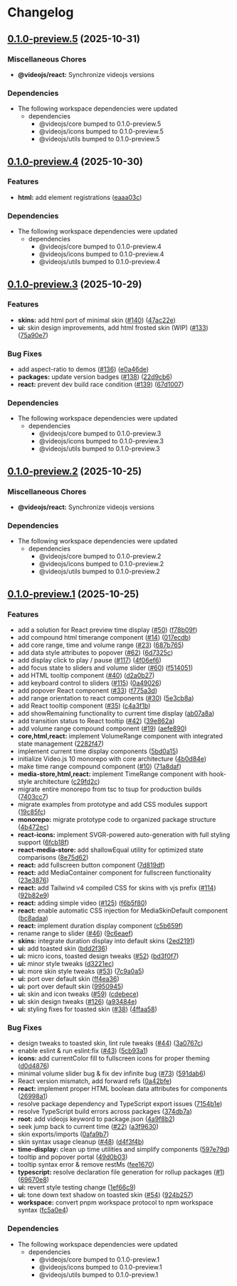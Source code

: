 # Changelog

## [0.1.0-preview.5](https://github.com/videojs/v10/compare/@videojs/react@0.1.0-preview.4...@videojs/react@0.1.0-preview.5) (2025-10-31)


### Miscellaneous Chores

* **@videojs/react:** Synchronize videojs versions


### Dependencies

* The following workspace dependencies were updated
  * dependencies
    * @videojs/core bumped to 0.1.0-preview.5
    * @videojs/icons bumped to 0.1.0-preview.5
    * @videojs/utils bumped to 0.1.0-preview.5

## [0.1.0-preview.4](https://github.com/videojs/v10/compare/@videojs/react@0.1.0-preview.3...@videojs/react@0.1.0-preview.4) (2025-10-30)


### Features

* **html:** add element registrations ([eaaa03c](https://github.com/videojs/v10/commit/eaaa03c284f9fc3c9069bedb74d95c8a951c1b56))


### Dependencies

* The following workspace dependencies were updated
  * dependencies
    * @videojs/core bumped to 0.1.0-preview.4
    * @videojs/icons bumped to 0.1.0-preview.4
    * @videojs/utils bumped to 0.1.0-preview.4

## [0.1.0-preview.3](https://github.com/videojs/v10/compare/@videojs/react@0.1.0-preview.2...@videojs/react@0.1.0-preview.3) (2025-10-29)


### Features

* **skins:** add html port of minimal skin ([#140](https://github.com/videojs/v10/issues/140)) ([47ac22e](https://github.com/videojs/v10/commit/47ac22e9b8a513c9640ed1eff20838d8cdb749ce))
* **ui:** skin design improvements, add html frosted skin (WIP) ([#133](https://github.com/videojs/v10/issues/133)) ([75a90e7](https://github.com/videojs/v10/commit/75a90e71041c2d0bf434823e59dd04f86f89b0bb))


### Bug Fixes

* add aspect-ratio to demos ([#136](https://github.com/videojs/v10/issues/136)) ([e0a46de](https://github.com/videojs/v10/commit/e0a46de0ab56199afd37b24ebfce93ee85e2b699))
* **packages:** update version badges ([#138](https://github.com/videojs/v10/issues/138)) ([22d9cb6](https://github.com/videojs/v10/commit/22d9cb64f2e5b9601a2039bb166dbe3fee6a1b3e))
* **react:** prevent dev build race condition ([#139](https://github.com/videojs/v10/issues/139)) ([67d1007](https://github.com/videojs/v10/commit/67d1007d0c78564537f38f1683a45af320869465))


### Dependencies

* The following workspace dependencies were updated
  * dependencies
    * @videojs/core bumped to 0.1.0-preview.3
    * @videojs/icons bumped to 0.1.0-preview.3
    * @videojs/utils bumped to 0.1.0-preview.3

## [0.1.0-preview.2](https://github.com/videojs/v10/compare/@videojs/react@0.1.0-preview.1...@videojs/react@0.1.0-preview.2) (2025-10-25)


### Miscellaneous Chores

* **@videojs/react:** Synchronize videojs versions


### Dependencies

* The following workspace dependencies were updated
  * dependencies
    * @videojs/core bumped to 0.1.0-preview.2
    * @videojs/icons bumped to 0.1.0-preview.2
    * @videojs/utils bumped to 0.1.0-preview.2

## [0.1.0-preview.1](https://github.com/videojs/v10/compare/@videojs/react@0.1.0-preview.0...@videojs/react@0.1.0-preview.1) (2025-10-25)


### Features

* add a solution for React preview time display ([#50](https://github.com/videojs/v10/issues/50)) ([f78b09f](https://github.com/videojs/v10/commit/f78b09fd16b7a9ee5a404c9260e3e764fb77ddde))
* add compound html timerange component ([#14](https://github.com/videojs/v10/issues/14)) ([017ecdb](https://github.com/videojs/v10/commit/017ecdbff991d140ea42e4a855269a54e0a19adc))
* add core range, time and volume range ([#23](https://github.com/videojs/v10/issues/23)) ([687b765](https://github.com/videojs/v10/commit/687b7655b0b6356c28663ca85c8f6d25a1023c18))
* add data style attributes to popover ([#62](https://github.com/videojs/v10/issues/62)) ([6d7325c](https://github.com/videojs/v10/commit/6d7325cedb182c37b955e729d32204e4afbba948))
* add display click to play / pause ([#117](https://github.com/videojs/v10/issues/117)) ([4f06ef6](https://github.com/videojs/v10/commit/4f06ef6c7684fd7064ca76685003a1c38ebd09cd))
* add focus state to sliders and volume slider ([#60](https://github.com/videojs/v10/issues/60)) ([f514051](https://github.com/videojs/v10/commit/f514051263f95d892315eed9d44b3d83829e5d4b))
* add HTML tooltip component ([#40](https://github.com/videojs/v10/issues/40)) ([d2a0b27](https://github.com/videojs/v10/commit/d2a0b27272f1967e5f7cde2df12920af92e3c300))
* add keyboard control to sliders ([#115](https://github.com/videojs/v10/issues/115)) ([0a49026](https://github.com/videojs/v10/commit/0a4902623d58f51055b1cc65498a0e716533ec29))
* add popover React component ([#33](https://github.com/videojs/v10/issues/33)) ([f775a3d](https://github.com/videojs/v10/commit/f775a3daf7573efb7fdbb15e96cf100daba4a487))
* add range orientation to react components ([#30](https://github.com/videojs/v10/issues/30)) ([5e3cb8a](https://github.com/videojs/v10/commit/5e3cb8ad8134ecaf20b6e021e301a38b8ed06de2))
* add React tooltip component ([#35](https://github.com/videojs/v10/issues/35)) ([c4a3f1b](https://github.com/videojs/v10/commit/c4a3f1b2f61d67f3346acd4aa2bf13630a6283eb))
* add showRemaining functionality to current time display ([ab07a8a](https://github.com/videojs/v10/commit/ab07a8a9a26f68066e292718f3cd17a2640c5477))
* add transition status to React tooltip ([#42](https://github.com/videojs/v10/issues/42)) ([39e862a](https://github.com/videojs/v10/commit/39e862a48704d31c9c1ca932a789438e3c54ec31))
* add volume range compound component ([#19](https://github.com/videojs/v10/issues/19)) ([aefe890](https://github.com/videojs/v10/commit/aefe890fee93981542282087b2f2c7474f1b47e6))
* **core,html,react:** implement VolumeRange component with integrated state management ([2282f47](https://github.com/videojs/v10/commit/2282f4799b1c3fc3c55473bdfc2def86384d5d19))
* implement current time display components ([5bd0a15](https://github.com/videojs/v10/commit/5bd0a154dbba01d2a5d11eb1f548fe4baa581675))
* initialize Video.js 10 monorepo with core architecture ([4b0d84e](https://github.com/videojs/v10/commit/4b0d84e9c8adfa7401084389da5deb751420b629))
* make time range compound component ([#10](https://github.com/videojs/v10/issues/10)) ([71a8daf](https://github.com/videojs/v10/commit/71a8dafd741c50fb489707678e23807fabe4cb4e))
* **media-store,html,react:** implement TimeRange component with hook-style architecture ([c29fd2c](https://github.com/videojs/v10/commit/c29fd2c2c1edd61c09a6683041c709a990d8a6f0))
* migrate entire monorepo from tsc to tsup for production builds ([7403cc7](https://github.com/videojs/v10/commit/7403cc728119322888e527468a07a7634f43b32a))
* migrate examples from prototype and add CSS modules support ([19c85fc](https://github.com/videojs/v10/commit/19c85fc2f8eb50c04dc6fa40322a2bd03358ad2e))
* **monorepo:** migrate prototype code to organized package structure ([4b472ec](https://github.com/videojs/v10/commit/4b472ec49cd91f0af61cb5aaa039d428982d3b91))
* **react-icons:** implement SVGR-powered auto-generation with full styling support ([6fcb18f](https://github.com/videojs/v10/commit/6fcb18f1d2b108990025f8ea67b3a31e17879d49))
* **react-media-store:** add shallowEqual utility for optimized state comparisons ([8e75d62](https://github.com/videojs/v10/commit/8e75d62f629b9320aeef48801856e1afb6c341ef))
* **react:** add fullscreen button component ([7d819df](https://github.com/videojs/v10/commit/7d819dfcd97a545ee46e1a62a20e553896b6e92e))
* **react:** add MediaContainer component for fullscreen functionality ([23e3876](https://github.com/videojs/v10/commit/23e38766308a21a7e5b17196344159f06581813c))
* **react:** add Tailwind v4 compiled CSS for skins with vjs prefix ([#114](https://github.com/videojs/v10/issues/114)) ([92b82e9](https://github.com/videojs/v10/commit/92b82e94f9cc856164f3b1c1a4e356fb2b07a73f))
* **react:** adding simple video ([#125](https://github.com/videojs/v10/issues/125)) ([f6b5f80](https://github.com/videojs/v10/commit/f6b5f804bf92e3e4573a8e93f7051636dcc36143))
* **react:** enable automatic CSS injection for MediaSkinDefault component ([bc8adaa](https://github.com/videojs/v10/commit/bc8adaa508802e9db95953e32963fe0e88107acf))
* **react:** implement duration display component ([c5b659f](https://github.com/videojs/v10/commit/c5b659f4493787cadead2196c41e7f697c9737c7))
* rename range to slider ([#46](https://github.com/videojs/v10/issues/46)) ([9c6eaef](https://github.com/videojs/v10/commit/9c6eaef2aa61771ae1407d0a594b3f790e0ff665))
* **skins:** integrate duration display into default skins ([2ed2191](https://github.com/videojs/v10/commit/2ed219158ddf6f720ce1be8e328bec4603a7e847))
* **ui:** add toasted skin ([bdd2f36](https://github.com/videojs/v10/commit/bdd2f36e13cf53fb2cec61730dece42a1ce8ce84))
* **ui:** micro icons, toasted design tweaks ([#52](https://github.com/videojs/v10/issues/52)) ([bd3f0f7](https://github.com/videojs/v10/commit/bd3f0f7510480125653506d8e2e560234f6c06f2))
* **ui:** minor style tweaks ([d3221ec](https://github.com/videojs/v10/commit/d3221ec21181090f7c5694f1951636c13b4c330b))
* **ui:** more skin style tweaks ([#53](https://github.com/videojs/v10/issues/53)) ([7c9a0a5](https://github.com/videojs/v10/commit/7c9a0a5e3e838c430c073b0b36dff3a81ad9aa46))
* **ui:** port over default skin ([ff4ea36](https://github.com/videojs/v10/commit/ff4ea3693e63ab3b5a728988ca44f3bab669e8ff))
* **ui:** port over default skin ([9950945](https://github.com/videojs/v10/commit/995094500823e1063e7ae291c9a2ea9a4aa74847))
* **ui:** skin and icon tweaks ([#59](https://github.com/videojs/v10/issues/59)) ([cdebece](https://github.com/videojs/v10/commit/cdebece1ebe8e5160b90e49ac2cbf05a7e0b6dca))
* **ui:** skin design tweaks ([#126](https://github.com/videojs/v10/issues/126)) ([a93484e](https://github.com/videojs/v10/commit/a93484e86b1d9209e3c49bfc6b2f5b11db55d7af))
* **ui:** styling fixes for toasted skin ([#38](https://github.com/videojs/v10/issues/38)) ([4ffaa58](https://github.com/videojs/v10/commit/4ffaa586340688ac9f5fb6d2ae3c02a62e9c4ab7))


### Bug Fixes

* design tweaks to toasted skin, lint rule tweaks ([#44](https://github.com/videojs/v10/issues/44)) ([3a0767c](https://github.com/videojs/v10/commit/3a0767c3407b2d6d8af3d3a8afd57b1e76efda85))
* enable eslint & run eslint:fix ([#43](https://github.com/videojs/v10/issues/43)) ([5cb93a1](https://github.com/videojs/v10/commit/5cb93a14a7f47d66d5c71f9b82867621beda236c))
* **icons:** add currentColor fill to fullscreen icons for proper theming ([d0d4876](https://github.com/videojs/v10/commit/d0d487601eb2da669be9a83cc8201d94998ec334))
* minimal volume slider bug & fix dev infinite bug ([#73](https://github.com/videojs/v10/issues/73)) ([591dab6](https://github.com/videojs/v10/commit/591dab66caf8829017688007320f92b7445c4baa))
* React version mismatch, add forward refs ([0a42bfe](https://github.com/videojs/v10/commit/0a42bfe86d1432c30a9f632a4235e4317c5b87e9))
* **react:** implement proper HTML boolean data attributes for components ([26998a1](https://github.com/videojs/v10/commit/26998a121710d57c56eaf8dfe9f423a4fe91a401))
* resolve package dependency and TypeScript export issues ([7154b1e](https://github.com/videojs/v10/commit/7154b1e44674a61735ab0f393a8bed3fcc689f8d))
* resolve TypeScript build errors across packages ([374db7a](https://github.com/videojs/v10/commit/374db7afc07d6211bfd3f8079bbcd9613f3b69f3))
* **root:** add videojs keyword to package.json ([4a9f8b2](https://github.com/videojs/v10/commit/4a9f8b2ad6fb27b463dcfe8d1a5fd883c9fa21d1))
* seek jump back to current time ([#22](https://github.com/videojs/v10/issues/22)) ([a3f9630](https://github.com/videojs/v10/commit/a3f9630bd1eb34a16f339ffd30071b8adc864ca0))
* skin exports/imports ([0afa9b7](https://github.com/videojs/v10/commit/0afa9b7187088b42408e6c64eff9026484473183))
* skin syntax usage cleanup ([#48](https://github.com/videojs/v10/issues/48)) ([d4f3f4b](https://github.com/videojs/v10/commit/d4f3f4b75b2c94c47b18242f131ac7050eb54cfc))
* **time-display:** clean up time utilities and simplify components ([597e79d](https://github.com/videojs/v10/commit/597e79d7fc12737353c8c9eb3f6e77ef0a04e9ed))
* tooltip and popover portal ([49d0b03](https://github.com/videojs/v10/commit/49d0b03d899c61b6c980a198ed531baeafe4dde7))
* tooltip syntax error & remove restMs ([fee1670](https://github.com/videojs/v10/commit/fee16708cb13670e30c8628425d621e2cfe0c7c6))
* **typescript:** resolve declaration file generation for rollup packages ([#1](https://github.com/videojs/v10/issues/1)) ([69670e8](https://github.com/videojs/v10/commit/69670e8d7134db34aee665d8871cd17901625915))
* **ui:** revert style testing change ([1ef66c9](https://github.com/videojs/v10/commit/1ef66c94611ad46f0f0b2f2fea0e0f0aa3e268f0))
* **ui:** tone down text shadow on toasted skin ([#54](https://github.com/videojs/v10/issues/54)) ([924b257](https://github.com/videojs/v10/commit/924b2578a41ad90df2c674e48016ff0aaa58287e))
* **workspace:** convert pnpm workspace protocol to npm workspace syntax ([fc5a0e4](https://github.com/videojs/v10/commit/fc5a0e46fd15f30245cb743a8006fc097c5b890e))


### Dependencies

* The following workspace dependencies were updated
  * dependencies
    * @videojs/core bumped to 0.1.0-preview.1
    * @videojs/icons bumped to 0.1.0-preview.1
    * @videojs/utils bumped to 0.1.0-preview.1
